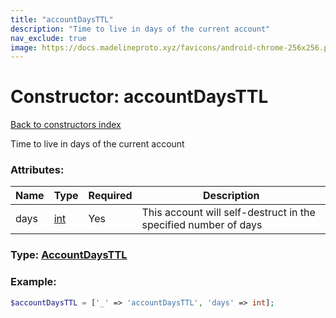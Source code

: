 ```yaml
---
title: "accountDaysTTL"
description: "Time to live in days of the current account"
nav_exclude: true
image: https://docs.madelineproto.xyz/favicons/android-chrome-256x256.png
---
```

# Constructor: accountDaysTTL  
[Back to constructors index](/API_docs/constructors/index.md)



Time to live in days of the current account

### Attributes:

| Name     |    Type       | Required | Description |
|----------|---------------|----------|-------------|
|days|[int](/API_docs/types/int.md) | Yes|This account will self-destruct in the specified number of days|



### Type: [AccountDaysTTL](/API_docs/types/AccountDaysTTL.md)


### Example:

```php
$accountDaysTTL = ['_' => 'accountDaysTTL', 'days' => int];
```  
